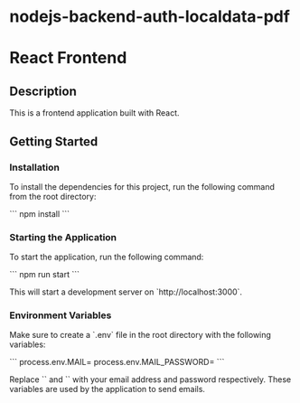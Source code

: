 # nodejs-backend-auth-localdata-pdf
# React Frontend

## Description

This is a frontend application built with React.

## Getting Started

### Installation

To install the dependencies for this project, run the following command from the root directory:

\`\`\`
npm install
\`\`\`

### Starting the Application

To start the application, run the following command:

\`\`\`
npm run start
\`\`\`

This will start a development server on \`http://localhost:3000\`.

### Environment Variables

Make sure to create a \`.env\` file in the root directory with the following variables:

\`\`\`
process.env.MAIL=<email>
process.env.MAIL_PASSWORD=<password>
\`\`\`

Replace \`<email>\` and \`<password>\` with your email address and password respectively. These variables are used by the application to send emails.
